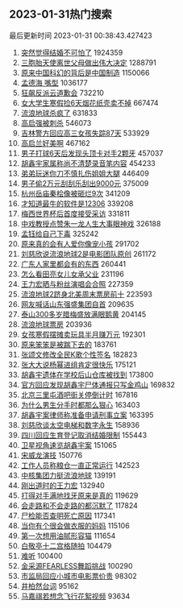 ## 2023-01-31热门搜索 
最后更新时间 2023-01-31 00:38:43.427423 
1. [突然觉得结婚不可怕了](https://s.weibo.com/weibo?q=%23%E7%AA%81%E7%84%B6%E8%A7%89%E5%BE%97%E7%BB%93%E5%A9%9A%E4%B8%8D%E5%8F%AF%E6%80%95%E4%BA%86%23&t=31&band_rank=1&Refer=top) 1924359
1. [三胞胎天使离世父母做出伟大决定](https://s.weibo.com/weibo?q=%23%E4%B8%89%E8%83%9E%E8%83%8E%E5%A4%A9%E4%BD%BF%E7%A6%BB%E4%B8%96%E7%88%B6%E6%AF%8D%E5%81%9A%E5%87%BA%E4%BC%9F%E5%A4%A7%E5%86%B3%E5%AE%9A%23&t=31&band_rank=2&Refer=top) 1288791
1. [原来中国科幻的背后是中国制造](https://s.weibo.com/weibo?q=%23%E5%8E%9F%E6%9D%A5%E4%B8%AD%E5%9B%BD%E7%A7%91%E5%B9%BB%E7%9A%84%E8%83%8C%E5%90%8E%E6%98%AF%E4%B8%AD%E5%9B%BD%E5%88%B6%E9%80%A0%23&t=31&band_rank=3&Refer=top) 1150066
1. [孟德海 嘴型](https://s.weibo.com/weibo?q=%E5%AD%9F%E5%BE%B7%E6%B5%B7%20%E5%98%B4%E5%9E%8B&t=31&band_rank=4&Refer=top) 1036177
1. [狂飙反派云道歉会](https://s.weibo.com/weibo?q=%23%E7%8B%82%E9%A3%99%E5%8F%8D%E6%B4%BE%E4%BA%91%E9%81%93%E6%AD%89%E4%BC%9A%23&t=31&band_rank=6&Refer=top) 732210
1. [女大学生寒假捡6天烟花纸壳卖不掉](https://s.weibo.com/weibo?q=%23%E5%A5%B3%E5%A4%A7%E5%AD%A6%E7%94%9F%E5%AF%92%E5%81%87%E6%8D%A16%E5%A4%A9%E7%83%9F%E8%8A%B1%E7%BA%B8%E5%A3%B3%E5%8D%96%E4%B8%8D%E6%8E%89%23&t=31&band_rank=5&Refer=top) 667474
1. [流浪地球杀疯了](https://s.weibo.com/weibo?q=%23%E6%B5%81%E6%B5%AA%E5%9C%B0%E7%90%83%E6%9D%80%E7%96%AF%E4%BA%86%23&t=31&band_rank=7&Refer=top) 631833
1. [高启强被刺杀](https://s.weibo.com/weibo?q=%23%E9%AB%98%E5%90%AF%E5%BC%BA%E8%A2%AB%E5%88%BA%E6%9D%80%23&t=31&band_rank=8&Refer=top) 546073
1. [吉林警方回应高三女孩失踪87天](https://s.weibo.com/weibo?q=%23%E5%90%89%E6%9E%97%E8%AD%A6%E6%96%B9%E5%9B%9E%E5%BA%94%E9%AB%98%E4%B8%89%E5%A5%B3%E5%AD%A9%E5%A4%B1%E8%B8%AA87%E5%A4%A9%23&t=31&band_rank=9&Refer=top) 533929
1. [高启兰好美啊](https://s.weibo.com/weibo?q=%E9%AB%98%E5%90%AF%E5%85%B0%E5%A5%BD%E7%BE%8E%E5%95%8A&t=31&band_rank=10&Refer=top) 467162
1. [男子打球6天后发现头顶卡对手2颗牙](https://s.weibo.com/weibo?q=%23%E7%94%B7%E5%AD%90%E6%89%93%E7%90%836%E5%A4%A9%E5%90%8E%E5%8F%91%E7%8E%B0%E5%A4%B4%E9%A1%B6%E5%8D%A1%E5%AF%B9%E6%89%8B2%E9%A2%97%E7%89%99%23&t=31&band_rank=11&Refer=top) 457037
1. [胡鑫宇家属称尚不清楚录音笔内容](https://s.weibo.com/weibo?q=%23%E8%83%A1%E9%91%AB%E5%AE%87%E5%AE%B6%E5%B1%9E%E7%A7%B0%E5%B0%9A%E4%B8%8D%E6%B8%85%E6%A5%9A%E5%BD%95%E9%9F%B3%E7%AC%94%E5%86%85%E5%AE%B9%23&t=31&band_rank=12&Refer=top) 454233
1. [弟弟玩迷你刀不慎扎伤姐姐大腿](https://s.weibo.com/weibo?q=%23%E5%BC%9F%E5%BC%9F%E7%8E%A9%E8%BF%B7%E4%BD%A0%E5%88%80%E4%B8%8D%E6%85%8E%E6%89%8E%E4%BC%A4%E5%A7%90%E5%A7%90%E5%A4%A7%E8%85%BF%23&t=31&band_rank=13&Refer=top) 446409
1. [男子偷2万元刮刮乐刮出9000元](https://s.weibo.com/weibo?q=%23%E7%94%B7%E5%AD%90%E5%81%B72%E4%B8%87%E5%85%83%E5%88%AE%E5%88%AE%E4%B9%90%E5%88%AE%E5%87%BA9000%E5%85%83%23&t=31&band_rank=38&Refer=top) 375009
1. [杭州岳庙秦桧像被砸烂9次](https://s.weibo.com/weibo?q=%23%E6%9D%AD%E5%B7%9E%E5%B2%B3%E5%BA%99%E7%A7%A6%E6%A1%A7%E5%83%8F%E8%A2%AB%E7%A0%B8%E7%83%829%E6%AC%A1%23&t=31&band_rank=14&Refer=top) 341209
1. [才知道最牛的软件是12306](https://s.weibo.com/weibo?q=%23%E6%89%8D%E7%9F%A5%E9%81%93%E6%9C%80%E7%89%9B%E7%9A%84%E8%BD%AF%E4%BB%B6%E6%98%AF12306%23&t=31&band_rank=15&Refer=top) 339208
1. [梅西世界杯后首度接受采访](https://s.weibo.com/weibo?q=%23%E6%A2%85%E8%A5%BF%E4%B8%96%E7%95%8C%E6%9D%AF%E5%90%8E%E9%A6%96%E5%BA%A6%E6%8E%A5%E5%8F%97%E9%87%87%E8%AE%BF%23&t=31&band_rank=16&Refer=top) 331811
1. [中戏教授点赞朱一龙人生大事眼神戏](https://s.weibo.com/weibo?q=%23%E4%B8%AD%E6%88%8F%E6%95%99%E6%8E%88%E7%82%B9%E8%B5%9E%E6%9C%B1%E4%B8%80%E9%BE%99%E4%BA%BA%E7%94%9F%E5%A4%A7%E4%BA%8B%E7%9C%BC%E7%A5%9E%E6%88%8F%23&t=31&band_rank=13&Refer=top) 326188
1. [孟钰给自己下毒](https://s.weibo.com/weibo?q=%23%E5%AD%9F%E9%92%B0%E7%BB%99%E8%87%AA%E5%B7%B1%E4%B8%8B%E6%AF%92%23&t=31&band_rank=17&Refer=top) 325242
1. [原来真的会有人爱你像宠小孩](https://s.weibo.com/weibo?q=%23%E5%8E%9F%E6%9D%A5%E7%9C%9F%E7%9A%84%E4%BC%9A%E6%9C%89%E4%BA%BA%E7%88%B1%E4%BD%A0%E5%83%8F%E5%AE%A0%E5%B0%8F%E5%AD%A9%23&t=31&band_rank=18&Refer=top) 291702
1. [刘慈欣说流浪地球2是电影团队原创](https://s.weibo.com/weibo?q=%23%E5%88%98%E6%85%88%E6%AC%A3%E8%AF%B4%E6%B5%81%E6%B5%AA%E5%9C%B0%E7%90%832%E6%98%AF%E7%94%B5%E5%BD%B1%E5%9B%A2%E9%98%9F%E5%8E%9F%E5%88%9B%23&t=31&band_rank=19&Refer=top) 261172
1. [广东人家里都会有的东西](https://s.weibo.com/weibo?q=%23%E5%B9%BF%E4%B8%9C%E4%BA%BA%E5%AE%B6%E9%87%8C%E9%83%BD%E4%BC%9A%E6%9C%89%E7%9A%84%E4%B8%9C%E8%A5%BF%23&t=31&band_rank=20&Refer=top) 260441
1. [怎么看田亮女儿女承父业](https://s.weibo.com/weibo?q=%23%E6%80%8E%E4%B9%88%E7%9C%8B%E7%94%B0%E4%BA%AE%E5%A5%B3%E5%84%BF%E5%A5%B3%E6%89%BF%E7%88%B6%E4%B8%9A%23&t=31&band_rank=21&Refer=top) 231196
1. [王力宏晒与粉丝演唱会合照](https://s.weibo.com/weibo?q=%23%E7%8E%8B%E5%8A%9B%E5%AE%8F%E6%99%92%E4%B8%8E%E7%B2%89%E4%B8%9D%E6%BC%94%E5%94%B1%E4%BC%9A%E5%90%88%E7%85%A7%23&t=31&band_rank=22&Refer=top) 227359
1. [流浪地球2跻身北美周末票房前十](https://s.weibo.com/weibo?q=%23%E6%B5%81%E6%B5%AA%E5%9C%B0%E7%90%832%E8%B7%BB%E8%BA%AB%E5%8C%97%E7%BE%8E%E5%91%A8%E6%9C%AB%E7%A5%A8%E6%88%BF%E5%89%8D%E5%8D%81%23&t=31&band_rank=23&Refer=top) 223593
1. [网友喊话山东强盛集团自首](https://s.weibo.com/weibo?q=%23%E7%BD%91%E5%8F%8B%E5%96%8A%E8%AF%9D%E5%B1%B1%E4%B8%9C%E5%BC%BA%E7%9B%9B%E9%9B%86%E5%9B%A2%E8%87%AA%E9%A6%96%23&t=31&band_rank=24&Refer=top) 209635
1. [泰山300多岁腊梅盛放满眼鹅黄](https://s.weibo.com/weibo?q=%23%E6%B3%B0%E5%B1%B1300%E5%A4%9A%E5%B2%81%E8%85%8A%E6%A2%85%E7%9B%9B%E6%94%BE%E6%BB%A1%E7%9C%BC%E9%B9%85%E9%BB%84%23&t=31&band_rank=25&Refer=top) 204145
1. [流浪地球票房](https://s.weibo.com/weibo?q=%E6%B5%81%E6%B5%AA%E5%9C%B0%E7%90%83%E7%A5%A8%E6%88%BF&t=31&band_rank=26&Refer=top) 203936
1. [女孩寒假摆摊卖玩具半月赚万元](https://s.weibo.com/weibo?q=%23%E5%A5%B3%E5%AD%A9%E5%AF%92%E5%81%87%E6%91%86%E6%91%8A%E5%8D%96%E7%8E%A9%E5%85%B7%E5%8D%8A%E6%9C%88%E8%B5%9A%E4%B8%87%E5%85%83%23&t=31&band_rank=27&Refer=top) 192301
1. [原来笨笨是被踹下去的](https://s.weibo.com/weibo?q=%23%E5%8E%9F%E6%9D%A5%E7%AC%A8%E7%AC%A8%E6%98%AF%E8%A2%AB%E8%B8%B9%E4%B8%8B%E5%8E%BB%E7%9A%84%23&t=31&band_rank=28&Refer=top) 183761
1. [张颂文修改全民K歌个性签名](https://s.weibo.com/weibo?q=%23%E5%BC%A0%E9%A2%82%E6%96%87%E4%BF%AE%E6%94%B9%E5%85%A8%E6%B0%91K%E6%AD%8C%E4%B8%AA%E6%80%A7%E7%AD%BE%E5%90%8D%23&t=31&band_rank=29&Refer=top) 182823
1. [张大大说杨幂进组肯定很快乐](https://s.weibo.com/weibo?q=%23%E5%BC%A0%E5%A4%A7%E5%A4%A7%E8%AF%B4%E6%9D%A8%E5%B9%82%E8%BF%9B%E7%BB%84%E8%82%AF%E5%AE%9A%E5%BE%88%E5%BF%AB%E4%B9%90%23&t=31&band_rank=26&Refer=top) 175121
1. [胡鑫宇遗体在学校后山仓库被找到](https://s.weibo.com/weibo?q=%23%E8%83%A1%E9%91%AB%E5%AE%87%E9%81%97%E4%BD%93%E5%9C%A8%E5%AD%A6%E6%A0%A1%E5%90%8E%E5%B1%B1%E4%BB%93%E5%BA%93%E8%A2%AB%E6%89%BE%E5%88%B0%23&t=31&band_rank=30&Refer=top) 173800
1. [官方回应发现胡鑫宇尸体通报只写金鸡山](https://s.weibo.com/weibo?q=%23%E5%AE%98%E6%96%B9%E5%9B%9E%E5%BA%94%E5%8F%91%E7%8E%B0%E8%83%A1%E9%91%AB%E5%AE%87%E5%B0%B8%E4%BD%93%E9%80%9A%E6%8A%A5%E5%8F%AA%E5%86%99%E9%87%91%E9%B8%A1%E5%B1%B1%23&t=31&band_rank=31&Refer=top) 169832
1. [北京三里屯酒吧街关停倒计时](https://s.weibo.com/weibo?q=%23%E5%8C%97%E4%BA%AC%E4%B8%89%E9%87%8C%E5%B1%AF%E9%85%92%E5%90%A7%E8%A1%97%E5%85%B3%E5%81%9C%E5%80%92%E8%AE%A1%E6%97%B6%23&t=31&band_rank=32&Refer=top) 167816
1. [为什么男生分手时都那么狠心](https://s.weibo.com/weibo?q=%23%E4%B8%BA%E4%BB%80%E4%B9%88%E7%94%B7%E7%94%9F%E5%88%86%E6%89%8B%E6%97%B6%E9%83%BD%E9%82%A3%E4%B9%88%E7%8B%A0%E5%BF%83%23&t=31&band_rank=33&Refer=top) 163403
1. [胡鑫宇案律师称准备申请刑事立案](https://s.weibo.com/weibo?q=%23%E8%83%A1%E9%91%AB%E5%AE%87%E6%A1%88%E5%BE%8B%E5%B8%88%E7%A7%B0%E5%87%86%E5%A4%87%E7%94%B3%E8%AF%B7%E5%88%91%E4%BA%8B%E7%AB%8B%E6%A1%88%23&t=31&band_rank=34&Refer=top) 163395
1. [刘慈欣谈太空电梯和数字永生](https://s.weibo.com/weibo?q=%23%E5%88%98%E6%85%88%E6%AC%A3%E8%B0%88%E5%A4%AA%E7%A9%BA%E7%94%B5%E6%A2%AF%E5%92%8C%E6%95%B0%E5%AD%97%E6%B0%B8%E7%94%9F%23&t=31&band_rank=35&Refer=top) 158936
1. [四川回应生育登记取消结婚限制](https://s.weibo.com/weibo?q=%23%E5%9B%9B%E5%B7%9D%E5%9B%9E%E5%BA%94%E7%94%9F%E8%82%B2%E7%99%BB%E8%AE%B0%E5%8F%96%E6%B6%88%E7%BB%93%E5%A9%9A%E9%99%90%E5%88%B6%23&t=31&band_rank=36&Refer=top) 155443
1. [卫星视角速览胡鑫宇案](https://s.weibo.com/weibo?q=%23%E5%8D%AB%E6%98%9F%E8%A7%86%E8%A7%92%E9%80%9F%E8%A7%88%E8%83%A1%E9%91%AB%E5%AE%87%E6%A1%88%23&t=31&band_rank=40&Refer=top) 151065
1. [宋威龙演技](https://s.weibo.com/weibo?q=%23%E5%AE%8B%E5%A8%81%E9%BE%99%E6%BC%94%E6%8A%80%23&t=31&band_rank=37&Refer=top) 150776
1. [工作人员称粮仓一直正常运行](https://s.weibo.com/weibo?q=%23%E5%B7%A5%E4%BD%9C%E4%BA%BA%E5%91%98%E7%A7%B0%E7%B2%AE%E4%BB%93%E4%B8%80%E7%9B%B4%E6%AD%A3%E5%B8%B8%E8%BF%90%E8%A1%8C%23&t=31&band_rank=50&Refer=top) 142523
1. [中核集团力挺流浪地球](https://s.weibo.com/weibo?q=%23%E4%B8%AD%E6%A0%B8%E9%9B%86%E5%9B%A2%E5%8A%9B%E6%8C%BA%E6%B5%81%E6%B5%AA%E5%9C%B0%E7%90%83%23&t=31&band_rank=39&Refer=top) 139191
1. [刚出道时的王力宏](https://s.weibo.com/weibo?q=%23%E5%88%9A%E5%87%BA%E9%81%93%E6%97%B6%E7%9A%84%E7%8E%8B%E5%8A%9B%E5%AE%8F%23&t=31&band_rank=41&Refer=top) 132940
1. [打得对手满地找牙原来是真的](https://s.weibo.com/weibo?q=%23%E6%89%93%E5%BE%97%E5%AF%B9%E6%89%8B%E6%BB%A1%E5%9C%B0%E6%89%BE%E7%89%99%E5%8E%9F%E6%9D%A5%E6%98%AF%E7%9C%9F%E7%9A%84%23&t=31&band_rank=42&Refer=top) 119629
1. [会走路和不会走路的都沉默了](https://s.weibo.com/weibo?q=%23%E4%BC%9A%E8%B5%B0%E8%B7%AF%E5%92%8C%E4%B8%8D%E4%BC%9A%E8%B5%B0%E8%B7%AF%E7%9A%84%E9%83%BD%E6%B2%89%E9%BB%98%E4%BA%86%23&t=31&band_rank=42&Refer=top) 117824
1. [尸检能否查明死亡原因](https://s.weibo.com/weibo?q=%23%E5%B0%B8%E6%A3%80%E8%83%BD%E5%90%A6%E6%9F%A5%E6%98%8E%E6%AD%BB%E4%BA%A1%E5%8E%9F%E5%9B%A0%23&t=31&band_rank=43&Refer=top) 117341
1. [当你有个很会做衣服的妈妈](https://s.weibo.com/weibo?q=%23%E5%BD%93%E4%BD%A0%E6%9C%89%E4%B8%AA%E5%BE%88%E4%BC%9A%E5%81%9A%E8%A1%A3%E6%9C%8D%E7%9A%84%E5%A6%88%E5%A6%88%23&t=31&band_rank=44&Refer=top) 115106
1. [第一次想用油腻形容猫](https://s.weibo.com/weibo?q=%23%E7%AC%AC%E4%B8%80%E6%AC%A1%E6%83%B3%E7%94%A8%E6%B2%B9%E8%85%BB%E5%BD%A2%E5%AE%B9%E7%8C%AB%23&t=31&band_rank=45&Refer=top) 111654
1. [白敬亭十二宫格随拍](https://s.weibo.com/weibo?q=%23%E7%99%BD%E6%95%AC%E4%BA%AD%E5%8D%81%E4%BA%8C%E5%AE%AB%E6%A0%BC%E9%9A%8F%E6%8B%8D%23&t=31&band_rank=46&Refer=top) 104479
1. [难听](https://s.weibo.com/weibo?q=%E9%9A%BE%E5%90%AC&t=31&band_rank=46&Refer=top) 100400
1. [金采源FEARLESS舞蹈挑战](https://s.weibo.com/weibo?q=%23%E9%87%91%E9%87%87%E6%BA%90FEARLESS%E8%88%9E%E8%B9%88%E6%8C%91%E6%88%98%23&t=31&band_rank=47&Refer=top) 100290
1. [市监局回应小城市电影票价贵](https://s.weibo.com/weibo?q=%23%E5%B8%82%E7%9B%91%E5%B1%80%E5%9B%9E%E5%BA%94%E5%B0%8F%E5%9F%8E%E5%B8%82%E7%94%B5%E5%BD%B1%E7%A5%A8%E4%BB%B7%E8%B4%B5%23&t=31&band_rank=48&Refer=top) 98302
1. [井柏然台词](https://s.weibo.com/weibo?q=%23%E4%BA%95%E6%9F%8F%E7%84%B6%E5%8F%B0%E8%AF%8D%23&t=31&band_rank=48&Refer=top) 95162
1. [马嘉祺若想念飞行花絮视频](https://s.weibo.com/weibo?q=%23%E9%A9%AC%E5%98%89%E7%A5%BA%E8%8B%A5%E6%83%B3%E5%BF%B5%E9%A3%9E%E8%A1%8C%E8%8A%B1%E7%B5%AE%E8%A7%86%E9%A2%91%23&t=31&band_rank=49&Refer=top) 93634
